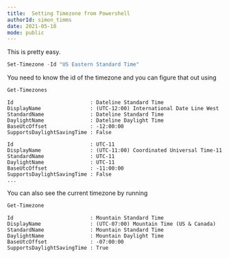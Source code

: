 ```yaml
---
title:  Setting Timezone from Powershell
authorId: simon_timms
date: 2021-05-10
mode: public
---
```




This is pretty easy. 

```powershell
Set-Timezone -Id "US Eastern Standard Time"
```

You need to know the id of the timezone and you can figure that out using 

```powershell
Get-Timezones
```

```
Id                         : Dateline Standard Time
DisplayName                : (UTC-12:00) International Date Line West
StandardName               : Dateline Standard Time
DaylightName               : Dateline Daylight Time
BaseUtcOffset              : -12:00:00
SupportsDaylightSavingTime : False

Id                         : UTC-11
DisplayName                : (UTC-11:00) Coordinated Universal Time-11
StandardName               : UTC-11
DaylightName               : UTC-11
BaseUtcOffset              : -11:00:00
SupportsDaylightSavingTime : False
...
```

You can also see the current timezone by running 

```powershell
Get-Timezone
```

```
Id                         : Mountain Standard Time
DisplayName                : (UTC-07:00) Mountain Time (US & Canada)
StandardName               : Mountain Standard Time
DaylightName               : Mountain Daylight Time
BaseUtcOffset              : -07:00:00
SupportsDaylightSavingTime : True
```